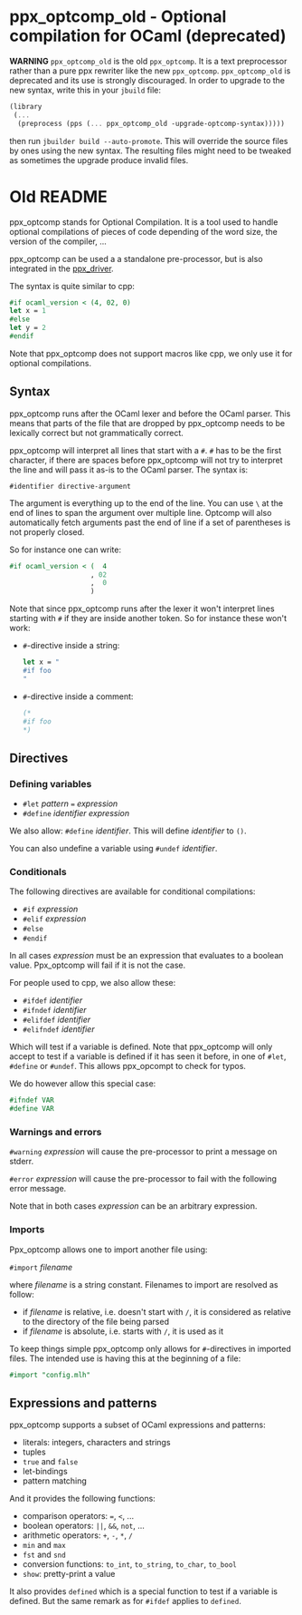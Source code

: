 ppx_optcomp_old - Optional compilation for OCaml (deprecated)
=============================================================

**WARNING** `ppx_optcomp_old` is the old `ppx_optcomp`. It is a text
preprocessor rather than a pure ppx rewriter like the new
`ppx_optcomp`. `ppx_optcomp_old` is deprecated and its use is strongly
discouraged. In order to upgrade to the new syntax, write this in your
`jbuild` file:

```scheme
(library
 (...
  (preprocess (pps (... ppx_optcomp_old -upgrade-optcomp-syntax)))))
```

then run `jbuilder build --auto-promote`. This will override the
source files by ones using the new syntax. The resulting files might
need to be tweaked as sometimes the upgrade produce invalid files.

Old README
==========

ppx\_optcomp stands for Optional Compilation. It is a tool used to
handle optional compilations of pieces of code depending of the word
size, the version of the compiler, ...

ppx\_optcomp can be used a a standalone pre-processor, but is also
integrated in the
[ppx\_driver](https://github.com/janestreet/ppx_driver).

The syntax is quite similar to cpp:

```ocaml
#if ocaml_version < (4, 02, 0)
let x = 1
#else
let y = 2
#endif
```

Note that ppx\_optcomp does not support macros like cpp, we only use
it for optional compilations.

Syntax
------

ppx\_optcomp runs after the OCaml lexer and before the OCaml
parser. This means that parts of the file that are dropped by
ppx\_optcomp needs to be lexically correct but not grammatically
correct.

ppx\_optcomp will interpret all lines that start with a `#`. `#` has
to be the first character, if there are spaces before ppx\_optcomp
will not try to interpret the line and will pass it as-is to the OCaml
parser. The syntax is:

```
#identifier directive-argument
```

The argument is everything up to the end of the line. You can use `\`
at the end of lines to span the argument over multiple line. Optcomp
will also automatically fetch arguments past the end of line if a set 
of parentheses is not properly closed.

So for instance one can write:

```ocaml
#if ocaml_version < (  4
                    , 02
                    ,  0
                    )
```

Note that since ppx\_optcomp runs after the lexer it won't interpret
lines starting with `#` if they are inside another token. So for
instance these won't work:

* `#`-directive inside a string:

    ```ocaml
    let x = "
    #if foo
    "
    ```

* `#`-directive inside a comment:

    ```ocaml
    (*
    #if foo
    *)
    ```

Directives
----------

### Defining variables

- `#let` _pattern_ `=` _expression_
- `#define` _identifier_ _expression_

We also allow: `#define` _identifier_. This will define _identifier_
to `()`.

You can also undefine a variable using `#undef` _identifier_.

### Conditionals

The following directives are available for conditional compilations:

- `#if` _expression_
- `#elif` _expression_
- `#else`
- `#endif`

In all cases _expression_ must be an expression that evaluates to a
boolean value. Ppx\_optcomp will fail if it is not the case.

For people used to cpp, we also allow these:

- `#ifdef` _identifier_
- `#ifndef` _identifier_
- `#elifdef` _identifier_
- `#elifndef` _identifier_

Which will test if a variable is defined. Note that ppx\_optcomp will
only accept to test if a variable is defined if it has seen it before,
in one of `#let`, `#define` or `#undef`. This allows ppx\_opcompt to
check for typos.

We do however allow this special case:

```ocaml
#ifndef VAR
#define VAR
```

### Warnings and errors

`#warning` _expression_ will cause the pre-processor to print a
message on stderr.

`#error` _expression_ will cause the pre-processor to fail with the
following error message.

Note that in both cases _expression_ can be an arbitrary expression.

### Imports

Ppx\_optcomp allows one to import another file using:

`#import` _filename_

where _filename_ is a string constant. Filenames to import are
resolved as follow:

- if _filename_ is relative, i.e. doesn't start with `/`, it is
  considered as relative to the directory of the file being parsed
- if _filename_ is absolute, i.e. starts with `/`, it is used as it

To keep things simple ppx\_optcomp only allows for `#`-directives in
imported files. The intended use is having this at the beginning of a
file:

```ocaml
#import "config.mlh"
```

Expressions and patterns
------------------------

ppx\_optcomp supports a subset of OCaml expressions and patterns:

- literals: integers, characters and strings
- tuples
- `true` and `false`
- let-bindings
- pattern matching

And it provides the following functions:

- comparison operators: `=`, `<`, ...
- boolean operators: `||`, `&&`, `not`, ...
- arithmetic operators: `+`, `-`, `*`, `/`
- `min` and `max`
- `fst` and `snd`
- conversion functions: `to_int`, `to_string`, `to_char`, `to_bool`
- `show`: pretty-print a value

It also provides `defined` which is a special function to test if a
variable is defined. But the same remark as for `#ifdef` applies to
`defined`.
